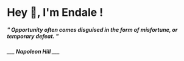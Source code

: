 <h1 title="head"> Hey 👋, I'm Endale !</h1>

**<h5><i>" Opportunity often comes disguised in the form of misfortune, or temporary defeat. "</i></h5>**

*<b>___ Napoleon Hill ___</b>*
